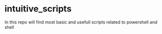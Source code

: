 # intuitive_scripts

In this repo will find most basic and usefull scripts related to powershell and shell
